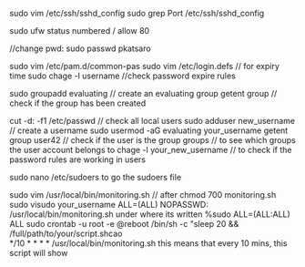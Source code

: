  sudo vim /etc/ssh/sshd_config
 sudo grep Port /etc/ssh/sshd_config
 
 sudo ufw status numbered / allow 80
 
 //change pwd:
 sudo passwd pkatsaro
 
 sudo vim /etc/pam.d/common-pas
 sudo vim /etc/login.defs // for expiry time
 sudo chage -l username  //check password expire rules
 
 sudo groupadd evaluating // create an evaluating group
 getent group // check if the group has been created
 
 cut -d: -f1 /etc/passwd // check all local users
 sudo adduser new_username // create a username 
 sudo usermod -aG evaluating your_username
 getent group user42 // check if the user is the group
 groups // to see which groups the user account belongs to
 chage -l your_new_username // to check if the password rules are working in users
 
 sudo nano /etc/sudoers to go the sudoers file
 
 sudo vim /usr/local/bin/monitoring.sh // after chmod 700 monitoring.sh
 sudo visudo
  your_username ALL=(ALL) NOPASSWD: /usr/local/bin/monitoring.sh under where its written %sudo ALL=(ALL:ALL) ALL
  sudo crontab -u root -e
  @reboot /bin/sh -c "sleep 20 && /full/path/to/your/script.shcao    
  */10 * * * * /usr/local/bin/monitoring.sh this means that every 10 mins, this script will show

